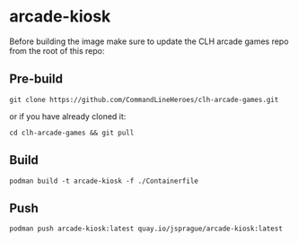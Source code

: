 # arcade-kiosk

Before building the image make sure to update the CLH arcade games repo from the root of this repo:

## Pre-build

```
git clone https://github.com/CommandLineHeroes/clh-arcade-games.git
```

or if you have already cloned it:

```
cd clh-arcade-games && git pull
```

## Build

```
podman build -t arcade-kiosk -f ./Containerfile
```

## Push

```
podman push arcade-kiosk:latest quay.io/jsprague/arcade-kiosk:latest
```
